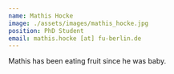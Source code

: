```yaml
---
name: Mathis Hocke
image: ./assets/images/mathis_hocke.jpg
position: PhD Student
email: mathis.hocke [at] fu-berlin.de
---
```


Mathis has been eating fruit since he was baby.

